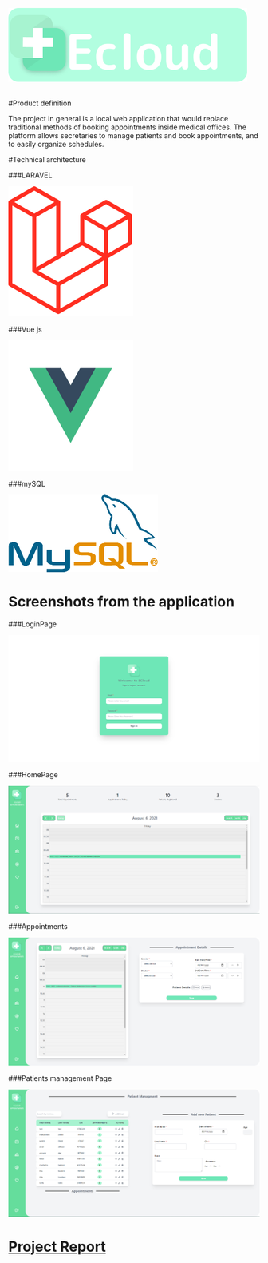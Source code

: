 ![plugin](readmePics/appLogo.png)
<br>
<br>



#Product definition

The project in general is a local web application that would replace traditional methods of booking appointments inside medical offices. The platform allows secretaries to manage patients and book appointments, and to easily organize schedules.

#Technical architecture

###LARAVEL

![plugin](readmePics/laravel.png)

###Vue js

![plugin](readmePics/vuejs.png)

###mySQL

![plugin](readmePics/mysql.png)

# Screenshots from the application

###LoginPage

![plugin](readmePics/loginPage.PNG)

###HomePage

![plugin](readmePics/homePage.PNG)

###Appointments

![plugin](readmePics/calendarPage.PNG)

###Patients management Page

![plugin](readmePics/patient.PNG)

# <a href= "https://docs.google.com/document/d/10oBW3X8WAPsGD9xTWBH_BDqWEWevMtQYoIMQmN2y-pU/edit?usp=sharing">Project Report
